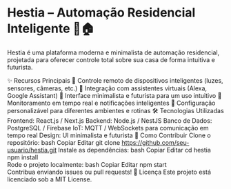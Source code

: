 # Hestia – Automação Residencial Inteligente 🚀🏠
Hestia é uma plataforma moderna e minimalista de automação residencial, projetada para oferecer controle total sobre sua casa de forma intuitiva e futurista.

✨ Recursos Principais
🔹 Controle remoto de dispositivos inteligentes (luzes, sensores, câmeras, etc.)
🔹 Integração com assistentes virtuais (Alexa, Google Assistant)
🔹 Interface minimalista e futurista para um uso intuitivo
🔹 Monitoramento em tempo real e notificações inteligentes
🔹 Configuração personalizável para diferentes ambientes e rotinas
🛠 Tecnologias Utilizadas
Frontend: React.js / Next.js
Backend: Node.js / NestJS
Banco de Dados: PostgreSQL / Firebase
IoT: MQTT / WebSockets para comunicação em tempo real
Design: UI minimalista e futurista
🚀 Como Contribuir
Clone o repositório:
bash
Copiar
Editar
git clone https://github.com/seu-usuario/hestia.git
Instale as dependências:
bash
Copiar
Editar
cd hestia  
npm install  
Rode o projeto localmente:
bash
Copiar
Editar
npm start  
Contribua enviando issues ou pull requests!
📌 Licença
Este projeto está licenciado sob a MIT License.
